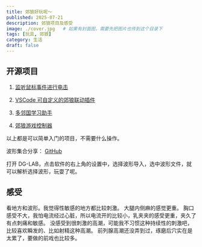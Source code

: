 ```yaml
---
title: 郊狼好玩呢～
published: 2025-07-21
description: 郊狼项目及感受
image: ./cover.jpg   # 如果有封面图，需要先把图片也传到这个目录下
tags: [玩具, 郊狼]
category: 生活
draft: false
---
```

## 开源项目

1. <a class="transition link text-[var(--primary)] font-medium" target="_blank" href="https://github.com/sjhxlll">监听鼠标事件进行电击</a>

2. <a class="transition link text-[var(--primary)] font-medium" target="_blank" href="https://github.com/sjhxlll">VSCode 可自定义的郊狼联动插件</a>

3. <a class="transition link text-[var(--primary)] font-medium" target="_blank" href="https://github.com/sjhxlll">多邻国学习助手</a>

4. <a class="transition link text-[var(--primary)] font-medium" target="_blank" href="https://github.com/sjhxlll">郊狼游戏控制器</a>

以上都是可以简单入门的项目，不需要什么操作。

波形集合分享：
<a class="transition link text-[var(--primary)] font-medium" target="_blank" href="https://github.com/sjhxlll/dg-lab-waveform-collection">GitHub</a>

打开 DG-LAB，点击软件的右上角的设置中，选择波形导入，选中波形文件，就可以解析选择波形，玩耍了呢。

## 感受
看地方和波形。我觉得性敏感的地方都比较刺激。
大腿内侧麻的感觉更重。
胸口感受不大，我怕电流经过心脏，所以电流开的比较小，乳夹夹的感受更重，夹久了有点刺痛和敏感。
没感受到很刺激的高潮，可能我不习惯这种持续性的刺激吧，比较喜欢瞬发的、比如射精这种高潮。
前列腺高潮还没弄到过，琢磨后穴实在是太累了，要做的前戏也比较多。